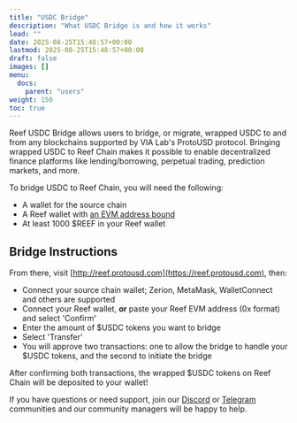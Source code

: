 ```yaml
---
title: "USDC Bridge"
description: "What USDC Bridge is and how it works"
lead: ""
date: 2025-08-25T15:48:57+00:00
lastmod: 2025-08-25T15:48:57+00:00
draft: false
images: []
menu:
  docs:
    parent: "users"
weight: 150
toc: true
---
```


Reef USDC Bridge allows users to bridge, or migrate, wrapped USDC to and from any blockchains supported by VIA Lab's ProtoUSD protocol. Bringing wrapped USDC to Reef Chain makes it possible to enable decentralized finance platforms like lending/borrowing, perpetual trading, prediction markets, and more.

To bridge USDC to Reef Chain, you will need the following:

- A wallet for the source chain
- A Reef wallet with [an EVM address bound](https://blog.reef.io/claim-evm-address)
- At least 1000 $REEF in your Reef wallet

## Bridge Instructions

From there, visit [http://reef.protousd.com](https://reef.protousd.com), then:

- Connect your source chain wallet; Zerion, MetaMask, WalletConnect and others are supported
- Connect your Reef wallet, **or** paste your Reef EVM address (0x format) and select 'Confirm'
- Enter the amount of $USDC tokens you want to bridge
- Select 'Transfer'
- You will approve two transactions: one to allow the bridge to handle your $USDC tokens, and the second to initiate the bridge

After confirming both transactions, the wrapped $USDC tokens on Reef Chain will be deposited to your wallet!

If you have questions or need support, join our [Discord](https://discord.gg/reefchain) or [Telegram](https://t.me/reefchain) communities and our community managers will be happy to help.